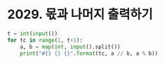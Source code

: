 # 2029. 몫과 나머지 출력하기
```python
t = int(input())
for tc in range(1, t+1):
    a, b = map(int, input().split())
    print("#{} {} {}".format(tc, a // b, a % b))
```